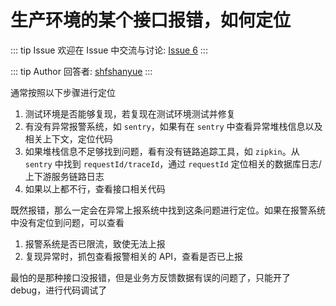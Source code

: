 # 生产环境的某个接口报错，如何定位



::: tip Issue 
 欢迎在 Issue 中交流与讨论: [Issue 6](https://github.com/shfshanyue/Daily-Question/issues/6) 
:::

::: tip Author 
回答者: [shfshanyue](https://github.com/shfshanyue) 
:::

通常按照以下步骤进行定位

1. 测试环境是否能够复现，若复现在测试环境测试并修复
1. 有没有异常报警系统，如 `sentry`，如果有在 `sentry` 中查看异常堆栈信息以及相关上下文，定位代码
1. 如果堆栈信息不足够找到问题，看有没有链路追踪工具，如 `zipkin`。从 `sentry` 中找到 `requestId/traceId`，通过 `requestId` 定位相关的数据库日志/上下游服务链路日志
1. 如果以上都不行，查看接口相关代码

既然报错，那么一定会在异常上报系统中找到这条问题进行定位。如果在报警系统中没有定位到问题，可以查看

1. 报警系统是否已限流，致使无法上报
1. 复现异常时，抓包查看报警相关的 API，查看是否已上报

最怕的是那种接口没报错，但是业务方反馈数据有误的问题了，只能开了 debug，进行代码调试了